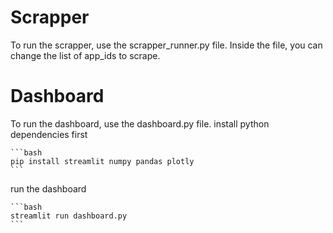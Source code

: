 # Scrapper
To run the scrapper, use the scrapper_runner.py file.
Inside the file, you can change the list of app_ids to scrape.

# Dashboard
To run the dashboard, use the dashboard.py file.
install python dependencies first

    ```bash
    pip install streamlit numpy pandas plotly
    ```

run the dashboard

    ```bash
    streamlit run dashboard.py
    ```